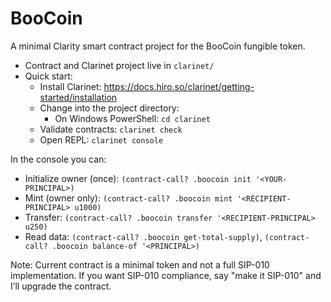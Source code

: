 # BooCoin

A minimal Clarity smart contract project for the BooCoin fungible token.

- Contract and Clarinet project live in `clarinet/`
- Quick start:
  - Install Clarinet: https://docs.hiro.so/clarinet/getting-started/installation
  - Change into the project directory:
    - On Windows PowerShell: `cd clarinet`
  - Validate contracts: `clarinet check`
  - Open REPL: `clarinet console`

In the console you can:
- Initialize owner (once): `(contract-call? .boocoin init '<YOUR-PRINCIPAL>)`
- Mint (owner only): `(contract-call? .boocoin mint '<RECIPIENT-PRINCIPAL> u1000)`
- Transfer: `(contract-call? .boocoin transfer '<RECIPIENT-PRINCIPAL> u250)`
- Read data: `(contract-call? .boocoin get-total-supply)`, `(contract-call? .boocoin balance-of '<PRINCIPAL>)`

Note: Current contract is a minimal token and not a full SIP-010 implementation. If you want SIP-010 compliance, say "make it SIP-010" and I’ll upgrade the contract.
